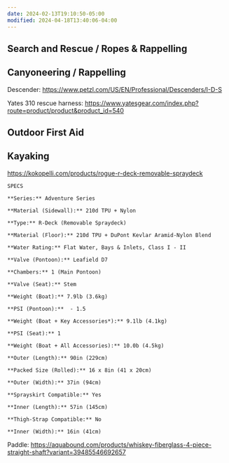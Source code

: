 ```yaml
---
date: 2024-02-13T19:10:50-05:00
modified: 2024-04-18T13:40:06-04:00
---
```

## Search and Rescue / Ropes & Rappelling

## Canyoneering / Rappelling

Descender: <https://www.petzl.com/US/EN/Professional/Descenders/I-D-S>

Yates 310 rescue harness: <https://www.yatesgear.com/index.php?route=product/product&product_id=540>

## Outdoor First Aid

## Kayaking

<https://kokopelli.com/products/rogue-r-deck-removable-spraydeck>

```
SPECS

**Series:** Adventure Series

**Material (Sidewall):** 210d TPU + Nylon

**Type:** R-Deck (Removable Spraydeck) 

**Material (Floor):** 210d TPU + DuPont Kevlar Aramid-Nylon Blend

**Water Rating:** Flat Water, Bays & Inlets, Class I - II

**Valve (Pontoon):** Leafield D7

**Chambers:** 1 (Main Pontoon)

**Valve (Seat):** Stem

**Weight (Boat):** 7.9lb (3.6kg)

**PSI (Pontoon):**  - 1.5

**Weight (Boat + Key Accessories*):** 9.1lb (4.1kg)

**PSI (Seat):** 1

**Weight (Boat + All Accessories):** 10.0b (4.5kg) 

**Outer (Length):** 90in (229cm)

**Packed Size (Rolled):** 16 x 8in (41 x 20cm)

**Outer (Width):** 37in (94cm)

**Sprayskirt Compatible:** Yes

**Inner (Length):** 57in (145cm)

**Thigh-Strap Compatible:** No

**Inner (Width):** 16in (41cm)
```

Paddle: <https://aquabound.com/products/whiskey-fiberglass-4-piece-straight-shaft?variant=39485546692657>
